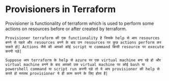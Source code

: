 # Provisioners in Terraform

Provisioner is functionality of terraform which is used to perform some actions on resources before or after created by terraform.

```Provisioner terraform की एक functionality है जिसके help से आप resources बनने से पहले और resources बनने के बाद उन resources पर कुछ actions perform कर सकते हो| Actions जैसे की आपको कोई script या command किसी resource पर execute करनी पड़े|```

```Suppose आप terraform के help से azure पर एक virtual machine बना रहे हो और virtual machine बनने के बाद आपको उस virtual machine पर कोई bash या powershell command या script run करनी पड़े तो ये आप provisioner की help से करते हो मतलब provisioner ये ही काम करने के लिए होता है|```

